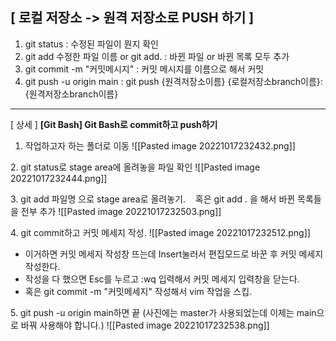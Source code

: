 ## [ 로컬 저장소 -> 원격 저장소로 PUSH 하기 ]

1. git status : 수정된 파일이 뭔지 확인
2. git add 수정한 파일 이름  or  git add.  : 바뀐 파일 or 바뀐 목록 모두 추가
3. git commit -m "커밋메시지" : 커밋 메시지를 이름으로 해서 커밋
4. git push -u origin main
    : git push {원격저장소이름} {로컬저장소branch이름}:{원격저장소branch이름}

***
[ 상세 ]
**[Git Bash] Git Bash로 commit하고 push하기**

1. 작업하고자 하는 폴더로 이동
![[Pasted image 20221017232432.png]]

2. git status로 stage area에 올려놓을 파일 확인
![[Pasted image 20221017232444.png]]

3. git add 파일명 으로 stage area로 올려놓기.
   혹은 git add . 을 해서 바뀐 목록들을 전부 추가
![[Pasted image 20221017232503.png]]

4. git commit하고 커밋 메세지 작성.
![[Pasted image 20221017232512.png]]

- 이거하면 커밋 메세지 작성창 뜨는데 Insert눌러서 편집모드로 바꾼 후 커밋 메세지 작성한다.
- 작성을 다 했으면 Esc를 누르고 :wq 입력해서 커밋 메세지 입력창을 닫는다.
- 혹은 git commit -m "커밋메세지" 작성해서 vim 작업을 스킵.

5. git push -u origin main하면 끝
(사진에는 master가 사용되었는데 이제는 main으로 바꿔 사용해야 합니다.)
![[Pasted image 20221017232538.png]]
